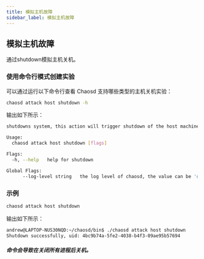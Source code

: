```yaml
---
title: 模拟主机故障
sidebar_label: 模拟主机故障
---
```


## 模拟主机故障

通过shutdown模拟主机关机。

### 使用命令行模式创建实验

可以通过运行以下命令行查看 Chaosd 支持哪些类型的主机关机实验：

```bash
chaosd attack host shutdown -h
```

输出如下所示：

```bash
shutdowns system, this action will trigger shutdown of the host machine

Usage:
  chaosd attack host shutdown [flags]

Flags:
  -h, --help   help for shutdown

Global Flags:
      --log-level string   the log level of chaosd, the value can be 'debug', 'info', 'warn' and 'error'
```

### 示例

```bash
chaosd attack host shutdown
```

输出如下所示：

```bash
andrew@LAPTOP-NUS30NQD:~/chaosd/bin$ ./chaosd attack host shutdown
Shutdown successfully, uid: 4bc9b74a-5fe2-4038-b4f3-09ae95b57694
```

##### 命令会导致在关闭所有进程后关机。